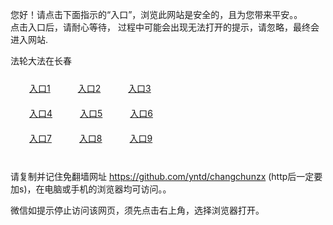 您好！请点击下面指示的“入口”，浏览此网站是安全的，且为您带来平安。。 <br/>
点击入口后，请耐心等待， 过程中可能会出现无法打开的提示，请忽略，最终会进入网站. </br>

法轮大法在长春<br/>
<div style="padding:10px"><a style="margin:20px" target="_blank" href="https://d1eg98zok6ihuf.cloudfront.net/2Qpsp?cjrtkvl" id="ccLink1" rel="nofollow">入口1</a> <a target="_blank" style="margin:20px" href="https://d1dwxbv5xdhp4w.cloudfront.net/2Qpsp?xdmts" id="ccLink2" rel="nofollow">入口2</a> <a style="margin:20px" target="_blank" href="https://d3mve67xevd4ls.cloudfront.net/2Qpsp?vbcqoik" id="ccLink3" rel="nofollow">入口3</a></div>

<div style="padding:10px" ><a style="margin:20px" target="_blank" href="https://d1eg98zok6ihuf.cloudfront.net/2Qpsp?cjrtkvl" id="ccLink4" rel="nofollow">入口4</a> <a style="margin:20px" href="https://d1dwxbv5xdhp4w.cloudfront.net/2Qpsp?xdmts" target="_blank" id="ccLink5" rel="nofollow">入口5</a> <a style="margin:20px" href="https://d3mve67xevd4ls.cloudfront.net/2Qpsp?vbcqoik" target="_blank" id="ccLink6" rel="nofollow">入口6</a></div>

<div style="padding:10px"><a style="margin:20px" target="_blank" href="https://d1eg98zok6ihuf.cloudfront.net/2Qpsp?cjrtkvl" id="ccLink7" rel="nofollow">入口7</a> <a style="margin:20px" href="https://d1dwxbv5xdhp4w.cloudfront.net/2Qpsp?xdmts" target="_blank" id="ccLink8" rel="nofollow">入口8</a> <a style="margin:20px" target="_blank" href="https://d3mve67xevd4ls.cloudfront.net/2Qpsp?vbcqoik" id="ccLink9" rel="nofollow">入口9</a></div>

<br/>



请复制并记住免翻墙网址 https://github.com/yntd/changchunzx (http后一定要加s)，在电脑或手机的浏览器均可访问。。<br/>

微信如提示停止访问该网页，须先点击右上角，选择浏览器打开。
